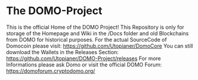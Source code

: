 # The DOMO-Project
This is the official Home of the DOMO Project!
This Repository is only for storage of the Homepage and Wiki in the /Docs folder and old Blockchains from DOMO for historical purposes.
For the actual SourceCode of Domocoin please visit: https://github.com/Utopianer/DomoCore
You can still download the Wallets in the Releases Section: https://github.com/Utopianer/DOMO-Project/releases
For more Informations please ask Domo or visit the official DOMO Forum: https://domoforum.cryptodomo.org/
